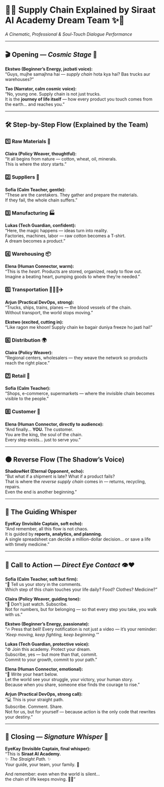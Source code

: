 
# 🌌✨ Supply Chain Explained by Siraat AI Academy Dream Team ✨🌌

*A Cinematic, Professional & Soul-Touch Dialogue Performance*  

---

## 🎬 Opening — *Cosmic Stage* 🌠  

**Ekstwo (Beginner’s Energy, jazbati voice):**  
“Guys, mujhe samajhna hai — *supply chain* hota kya hai? Bas trucks aur warehouses?”  

**Tao (Narrator, calm cosmic voice):**  
“No, young one. Supply chain is not just trucks.  
It is the **journey of life itself** — how every product you touch comes from the earth… and reaches you.”  

---

## 🛠️ Step-by-Step Flow (Explained by the Team)  

### 1️⃣ Raw Materials 🌱  
**Claira (Policy Weaver, thoughtful):**  
“It all begins from nature — cotton, wheat, oil, minerals.  
This is where the story starts.”  

### 2️⃣ Suppliers 🤝  
**Sofia (Calm Teacher, gentle):**  
“These are the caretakers. They gather and prepare the materials.  
If they fail, the whole chain suffers.”  

### 3️⃣ Manufacturing 🏭  
**Lukas (Tech Guardian, confident):**  
“Here, the magic happens — ideas turn into reality.  
Factories, machines, labor — raw cotton becomes a T-shirt.  
A dream becomes a product.”  

### 4️⃣ Warehousing 📦  
**Elena (Human Connector, warm):**  
“This is the *heart*. Products are stored, organized, ready to flow out.  
Imagine a beating heart, pumping goods to where they’re needed.”  

### 5️⃣ Transportation 🚚🚢🚆✈️  
**Arjun (Practical DevOps, strong):**  
“Trucks, ships, trains, planes — the blood vessels of the chain.  
Without transport, the world stops moving.”  

**Ekstwo (excited, cutting in):**  
“Like ragon me khoon! Supply chain ke bagair duniya freeze ho jaati hai!”  

### 6️⃣ Distribution 🌍  
**Claira (Policy Weaver):**  
“Regional centers, wholesalers — they weave the network so products reach the right place.”  

### 7️⃣ Retail 🛒  
**Sofia (Calm Teacher):**  
“Shops, e-commerce, supermarkets — where the invisible chain becomes visible to the people.”  

### 8️⃣ Customer 👑  
**Elena (Human Connector, directly to audience):**  
“And finally… **YOU.** The customer.  
You are the king, the soul of the chain.  
Every step exists… just to serve you.”  

---

## 🌑 Reverse Flow (The Shadow’s Voice)  

**ShadowNet (Eternal Opponent, echo):**  
“But what if a shipment is late? What if a product fails?  
That is where the *reverse supply chain* comes in — returns, recycling, repairs.  
Even the end is another beginning.”  

---

## 🌌 The Guiding Whisper  

**EyeKay (Invisible Captain, soft echo):**  
“And remember, all this flow is not chaos.  
It is guided by **reports, analytics, and planning.**  
A single spreadsheet can decide a million-dollar decision… or save a life with timely medicine.”  

---

## 🎯 Call to Action — *Direct Eye Contact* 👁️❤️  

**Sofia (Calm Teacher, soft but firm):**  
“🌸 Tell us your story in the comments.  
Which step of this chain touches your life daily? Food? Clothes? Medicine?”  

**Claira (Policy Weaver, guiding tone):**  
“📖 Don’t just watch. Subscribe.  
Not for numbers, but for belonging — so that every step you take, you walk with us.”  

**Ekstwo (Beginner’s Energy, passionate):**  
“🔥 Press that bell! Every notification is not just a video — it’s your reminder: *‘Keep moving, keep fighting, keep beginning.’*”  

**Lukas (Tech Guardian, protective voice):**  
“⚙️ Join this academy. Protect your dream.  
Subscribe, yes — but more than that, commit.  
Commit to your growth, commit to your path.”  

**Elena (Human Connector, emotional):**  
“💞 Write your heart below.  
Let the world see your struggle, your victory, your human story.  
Because when you share, someone else finds the courage to rise.”  

**Arjun (Practical DevOps, strong call):**  
“💻 This is your straight path.  
Subscribe. Comment. Share.  
Not for us, but for yourself — because action is the only code that rewrites your destiny.”  

---

## 🌙 Closing — *Signature Whisper* 🌌  

**EyeKay (Invisible Captain, final whisper):**  
“This is **Siraat AI Academy.**  
✨ *The Straight Path.* ✨  
Your guide, your team, your family. 🌠  

And remember: even when the world is silent…  
the chain of life keeps moving. 🚪🌌”  
